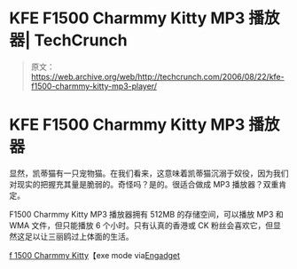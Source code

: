 # KFE F1500 Charmmy Kitty MP3 播放器| TechCrunch

> 原文：<https://web.archive.org/web/http://techcrunch.com/2006/08/22/kfe-f1500-charmmy-kitty-mp3-player/>

# KFE F1500 Charmmy Kitty MP3 播放器

显然，凯蒂猫有一只宠物猫。在我们看来，这意味着凯蒂猫沉溺于奴役，因为我们对现实的把握充其量是脆弱的。奇怪吗？是的。很适合做成 MP3 播放器？双重肯定。

F1500 Charmmy Kitty MP3 播放器拥有 512MB 的存储空间，可以播放 MP3 和 WMA 文件，但只能播放 6 个小时。只有认真的香港或 CK 粉丝会喜欢它，但显然这足以让三丽鸥过上体面的生活。

[f 1500 Charmmy Kitty](https://web.archive.org/web/20130627214413/http://www.exemode.com/product/f1500ck.html)【exe mode via[Engadget](https://web.archive.org/web/20130627214413/http://www.engadget.com/2006/08/22/kfes-f1500-charmmy-kitty-mp3-player/)